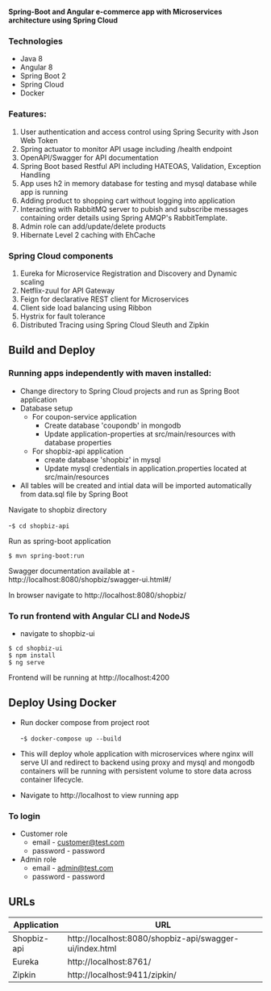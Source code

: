 **Spring-Boot and Angular e-commerce app with Microservices architecture using Spring Cloud**

### Technologies
- Java 8
- Angular 8
- Spring Boot 2
- Spring Cloud
- Docker

### Features:
1. User authentication and access control using Spring Security with Json Web Token 
2. Spring actuator to monitor API usage including /health endpoint
3. OpenAPI/Swagger for API documentation
4. Spring Boot based Restful API including HATEOAS, Validation, Exception Handling
5. App uses h2 in memory database for testing and mysql database while app is running
6. Adding product to shopping cart without logging into application
7. Interacting with RabbitMQ server to pubish and subscribe messages containing order details using Spring AMQP's RabbitTemplate.
8. Admin role can add/update/delete products
9. Hibernate Level 2 caching with EhCache

### Spring Cloud components
1. Eureka for Microservice Registration and Discovery and Dynamic scaling
2. Netflix-zuul for API Gateway
3. Feign for declarative REST client for Microservices
4. Client side load balancing using Ribbon
5. Hystrix for fault tolerance
6. Distributed Tracing using Spring Cloud Sleuth and Zipkin

## Build and Deploy
### Running apps independently with maven installed:
 - Change directory to Spring Cloud projects and run as Spring Boot application
 - Database setup
    - For coupon-service application
      - Create database 'coupondb' in mongodb 
      - Update application-properties at src/main/resources with database properties 
    - For shopbiz-api application
      - create database 'shopbiz' in mysql 
      - Update mysql credentials in application.properties located at src/main/resources
 - All tables will be created and intial data will be imported automatically from data.sql file by Spring Boot

Navigate to shopbiz directory

 -```$ cd shopbiz-api```
 
Run as spring-boot application 

```$ mvn spring-boot:run```

Swagger documentation available at - http://localhost:8080/shopbiz/swagger-ui.html#/

In browser navigate to http://localhost:8080/shopbiz/

### To run frontend with Angular CLI and NodeJS
- navigate to shopbiz-ui
```
$ cd shopbiz-ui
$ npm install
$ ng serve
```
Frontend will be running at http://localhost:4200

## Deploy Using Docker
- Run docker compose from project root
 
  -```$ docker-compose up --build```
- This will deploy whole application with microservices where nginx will serve UI and redirect to backend using proxy and mysql and mongodb containers will be running with persistent volume to store data across container lifecycle.
- Navigate to http://localhost to view running app

### To login 
 - Customer role 
   -  email - customer@test.com 
   -  password - password 
 - Admin role 
   - email - admin@test.com
    - password - password

## URLs

|     Application       |     URL          |
| ------------- | ------------- |
| Shopbiz-api | http://localhost:8080/shopbiz-api/swagger-ui/index.html |
| Eureka | http://localhost:8761/|
| Zipkin | http://localhost:9411/zipkin/ |



